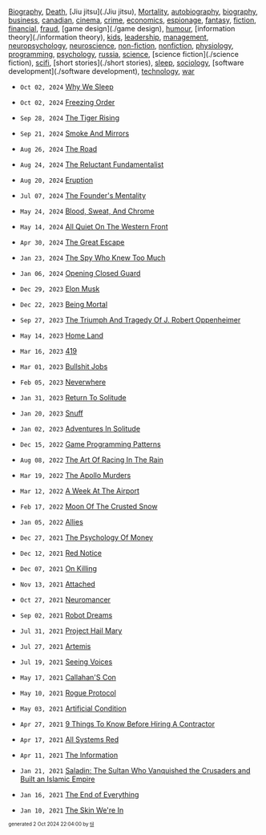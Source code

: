 [Biography](./Biography), [Death](./Death), [Jiu jitsu](./Jiu jitsu), [Mortality](./Mortality), [autobiography](./autobiography), [biography](./biography), [business](./business), [canadian](./canadian), [cinema](./cinema), [crime](./crime), [economics](./economics), [espionage](./espionage), [fantasy](./fantasy), [fiction](./fiction), [financial](./financial), [fraud](./fraud), [game design](./game design), [humour](./humour), [information theory](./information theory), [kids](./kids), [leadership](./leadership), [management](./management), [neuropsychology](./neuropsychology), [neuroscience](./neuroscience), [non-fiction](./non-fiction), [nonfiction](./nonfiction), [physiology](./physiology), [programming](./programming), [psychology](./psychology), [russia](./russia), [science](./science), [science fiction](./science fiction), [scifi](./scifi), [short stories](./short stories), [sleep](./sleep), [sociology](./sociology), [software development](./software development), [technology](./technology), [war](./war)

* <code>Oct 02, 2024</code> [Why We Sleep](2024-10-02T22-03-26-why-we-sleep.md)
* <code>Oct 02, 2024</code> [Freezing Order](2024-10-02T22-03-03-freezing-order.md)

* <code>Sep 28, 2024</code> [The Tiger Rising](2024-10-02T22-02-18-the-tiger-rising.md)
* <code>Sep 21, 2024</code> [Smoke And Mirrors](2024-09-27T12-02-59-smoke-and-mirrors.md)

* <code>Aug 26, 2024</code> [The Road](2024-08-26T15-25-22-the-road.md)
* <code>Aug 24, 2024</code> [The Reluctant Fundamentalist](2024-08-26T15-24-53-the-reluctant-fundamentalist.md)
* <code>Aug 20, 2024</code> [Eruption](2024-08-26T15-23-37-eruption.md)

* <code>Jul 07, 2024</code> [The Founder's Mentality](2024-07-07T21-15-18-the-founder's-mentality.md)

* <code>May 24, 2024</code> [Blood, Sweat, And Chrome](2024-05-24T16-08-06-blod,-sweat,-and-chrome.md)
* <code>May 14, 2024</code> [All Quiet On The Western Front](2024-05-15T08-13-06-all-quiet-on-the-western-front.md)

* <code>Apr 30, 2024</code> [The Great Escape](2024-05-15T08-12-53-the-great-escape.md)

* <code>Jan 23, 2024</code> [The Spy Who Knew Too Much](2024-01-23T16-34-06-the-spy-who-knew-too-much.md)
* <code>Jan 06, 2024</code> [Opening Closed Guard](2024-01-06T21-19-07-opening-closed-guard.md)

* <code>Dec 29, 2023</code> [Elon Musk](2023-12-29T21-18-47-elon-musk.md)
* <code>Dec 22, 2023</code> [Being Mortal](2023-12-22T21-19-16-being-mortal.md)

* <code>Sep 27, 2023</code> [The Triumph And Tragedy Of J. Robert Oppenheimer](2023-09-27T06-23-24-the-triumph-and-tragedy-of-j.-robert-oppenheimer.md)

* <code>May 14, 2023</code> [Home Land](2023-05-14T18-11-17-home-land.md)

* <code>Mar 16, 2023</code> [419](2023-03-16T08-28-05-419.md)
* <code>Mar 01, 2023</code> [Bullshit Jobs](2023-03-01T21-54-01-bullshit-jobs.md)

* <code>Feb 05, 2023</code> [Neverwhere](2023-02-05T23-47-37-neverwhere.md)

* <code>Jan 31, 2023</code> [Return To Solitude](2023-01-31T18-31-18-return-to-solitude.md)
* <code>Jan 20, 2023</code> [Snuff](2023-01-20T17-56-20-snuff.md)
* <code>Jan 02, 2023</code> [Adventures In Solitude](2023-01-02T17-40-25-adventures-in-solitude.md)

* <code>Dec 15, 2022</code> [Game Programming Patterns](2022-12-15T10-29-50-game-programming-patterns.md)

* <code>Aug 08, 2022</code> [The Art Of Racing In The Rain](2022-08-08T14-18-28-the-art-of-racing-in-the-rain.md)

* <code>Mar 19, 2022</code> [The Apollo Murders](2022-03-19T09-43-57-the-apollo-murders.md)
* <code>Mar 12, 2022</code> [A Week At The Airport](2022-03-12T13-24-25-a-week-at-the-airport.md)

* <code>Feb 17, 2022</code> [Moon Of The Crusted Snow](2022-02-17T22-55-17-moon-of-the-crusted-snow.md)

* <code>Jan 05, 2022</code> [Allies](2022-01-05T07-33-18-allies.md)

* <code>Dec 27, 2021</code> [The Psychology Of Money](2021-12-27T10-13-39-the-psychology-of-money.md)
* <code>Dec 12, 2021</code> [Red Notice](2021-12-15T21-11-09-red-notice.md)
* <code>Dec 07, 2021</code> [On Killing](2021-12-07T21-52-09-on-killing.md)

* <code>Nov 13, 2021</code> [Attached](2021-11-13T21-54-47-attached.md)

* <code>Oct 27, 2021</code> [Neuromancer](2021-10-27T04-44-47-neuromancer.md)

* <code>Sep 02, 2021</code> [Robot Dreams](2021-09-02T04-51-51-robot-dreams.md)

* <code>Jul 31, 2021</code> [Project Hail Mary](2021-07-31T18-02-26-project-hail-mary.md)
* <code>Jul 27, 2021</code> [Artemis](2021-07-27T12-50-36-artemis.md)
* <code>Jul 19, 2021</code> [Seeing Voices](2021-07-19T15-32-44-seeing-voices.md)

* <code>May 17, 2021</code> [Callahan'S Con](2021-05-17T10-54-54-callahan's-con.md)
* <code>May 10, 2021</code> [Rogue Protocol](2021-05-10T21-43-13-rogue-protocol.md)
* <code>May 03, 2021</code> [Artificial Condition](2021-05-03T21-46-11-artificial-condition.md)

* <code>Apr 27, 2021</code> [9 Things To Know Before Hiring A Contractor](2021-04-27T22-38-54-9-things-to-know-before-hiring-a-contractor.md)
* <code>Apr 17, 2021</code> [All Systems Red](2021-04-17T20-45-05-all-systems-red.md)
* <code>Apr 11, 2021</code> [The Information](2021-04-11T18-17-33-the-information.md)

* <code>Jan 21, 2021</code> [Saladin: The Sultan Who Vanquished the Crusaders and Built an Islamic Empire](2021-01-21T01-17-38-saladin.md)
* <code>Jan 16, 2021</code> [The End of Everything](2021-01-16T20-15-38-the-end-of-everything.md)
* <code>Jan 10, 2021</code> [The Skin We're In](2021-01-10T16-54-31-the-skin-we're-in.md)


<sup><sub>generated 2 Oct 2024 22:04:00 by <a href='https://github.com/senorprogrammer/til'>til</a></sub></sup>

